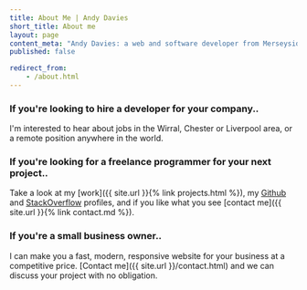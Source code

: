 ```yaml
---
title: About Me | Andy Davies
short_title: About me
layout: page
content_meta: "Andy Davies: a web and software developer from Merseyside, UK. I'm available as a freelancer for hire and I make websites for small businesses."
published: false

redirect_from:
    - /about.html
---
```


### If you're looking to hire a developer for your company..

I'm interested to hear about jobs in the Wirral, Chester or Liverpool area, or a remote position anywhere in the world.

### If you're looking for a freelance programmer for your next project..

Take a look at my [work]({{ site.url }}{% link projects.html %}), my [Github](https://github.com/andavies) and [StackOverflow](http://stackoverflow.com/users/story/5794667) profiles, and if you like what you see [contact me]({{ site.url }}{% link contact.md %}).

### If you're a small business owner..

I can make you a fast, modern, responsive website for your business at a competitive price. [Contact me]({{ site.url }}/contact.html) and we can discuss your project with no obligation.
